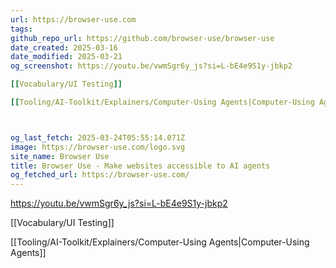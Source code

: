 ```yaml
---
url: https://browser-use.com
tags: 
github_repo_url: https://github.com/browser-use/browser-use
date_created: 2025-03-16
date_modified: 2025-03-21
og_screenshot: https://youtu.be/vwmSgr6y_js?si=L-bE4e9S1y-jbkp2

[[Vocabulary/UI Testing]]

[[Tooling/AI-Toolkit/Explainers/Computer-Using Agents|Computer-Using Agents]]



og_last_fetch: 2025-03-24T05:55:14.071Z
image: https://browser-use.com/logo.svg
site_name: Browser Use
title: Browser Use - Make websites accessible to AI agents
og_fetched_url: https://browser-use.com/
---
```

https://youtu.be/vwmSgr6y_js?si=L-bE4e9S1y-jbkp2

[[Vocabulary/UI Testing]]

[[Tooling/AI-Toolkit/Explainers/Computer-Using Agents|Computer-Using Agents]]



